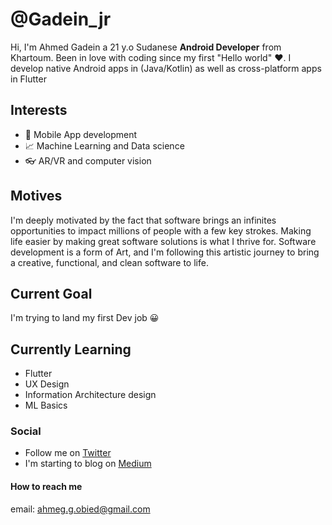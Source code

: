 # @Gadein_jr
Hi, I'm Ahmed Gadein a 21 y.o Sudanese **Android Developer** from Khartoum. Been in love with coding since my first "Hello world" :heart:.
I develop native Android apps in (Java/Kotlin) as well as cross-platform apps in Flutter


## Interests
* :iphone: Mobile App development 
* :chart_with_upwards_trend: Machine Learning and Data science
* :eyeglasses: AR/VR and computer vision

## Motives
I'm deeply motivated by the fact that software brings an infinites opportunities to impact millions of people with a few key strokes. Making life easier by making great software solutions is what I thrive for. Software development is a form of Art, and I'm following this artistic journey to bring a creative, functional, and clean software to life.

## Current Goal
I'm trying to land my first Dev job :grinning:

## Currently Learning
* Flutter
* UX Design 
* Information Architecture design
* ML Basics

### Social
* Follow me on [Twitter](https://twitter.com/Gadein_II)
* I'm starting to blog on [Medium](https://medium.com/@ahmedgadein)

#### How to reach me
email: ahmeg.g.obied@gmail.com
